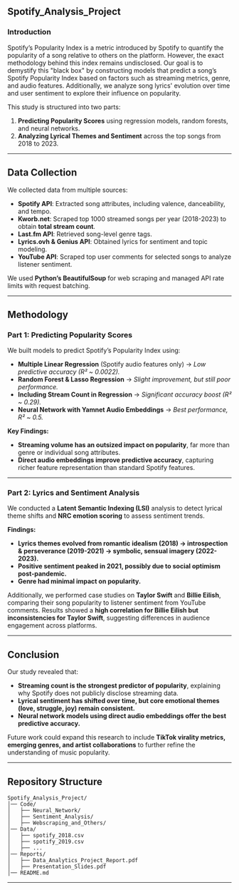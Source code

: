 ## **Spotify_Analysis_Project**

### **Introduction**
Spotify’s Popularity Index is a metric introduced by Spotify to quantify the popularity of a song relative to others on the platform. However, the exact methodology behind this index remains undisclosed. Our goal is to demystify this "black box" by constructing models that predict a song’s Spotify Popularity Index based on factors such as streaming metrics, genre, and audio features. Additionally, we analyze song lyrics' evolution over time and user sentiment to explore their influence on popularity.

This study is structured into two parts:
1. **Predicting Popularity Scores** using regression models, random forests, and neural networks.
2. **Analyzing Lyrical Themes and Sentiment** across the top songs from 2018 to 2023.

---

## **Data Collection**
We collected data from multiple sources:
- **Spotify API**: Extracted song attributes, including valence, danceability, and tempo.
- **Kworb.net**: Scraped top 1000 streamed songs per year (2018-2023) to obtain **total stream count**.
- **Last.fm API**: Retrieved song-level genre tags.
- **Lyrics.ovh & Genius API**: Obtained lyrics for sentiment and topic modeling.
- **YouTube API**: Scraped top user comments for selected songs to analyze listener sentiment.

We used **Python’s BeautifulSoup** for web scraping and managed API rate limits with request batching.

---

## **Methodology**

### **Part 1: Predicting Popularity Scores**
We built models to predict Spotify’s Popularity Index using:
- **Multiple Linear Regression** (Spotify audio features only) → *Low predictive accuracy (R² ~ 0.0022).*
- **Random Forest & Lasso Regression** → *Slight improvement, but still poor performance.*
- **Including Stream Count in Regression** → *Significant accuracy boost (R² ~ 0.29).*
- **Neural Network with Yamnet Audio Embeddings** → *Best performance, R² ~ 0.5.*

**Key Findings:**
- **Streaming volume has an outsized impact on popularity**, far more than genre or individual song attributes.
- **Direct audio embeddings improve predictive accuracy**, capturing richer feature representation than standard Spotify features.

---

### **Part 2: Lyrics and Sentiment Analysis**
We conducted a **Latent Semantic Indexing (LSI)** analysis to detect lyrical theme shifts and **NRC emotion scoring** to assess sentiment trends.

**Findings:**
- **Lyrics themes evolved from romantic idealism (2018) → introspection & perseverance (2019-2021) → symbolic, sensual imagery (2022-2023).**
- **Positive sentiment peaked in 2021, possibly due to social optimism post-pandemic.**
- **Genre had minimal impact on popularity.**

Additionally, we performed case studies on **Taylor Swift** and **Billie Eilish**, comparing their song popularity to listener sentiment from YouTube comments. Results showed a **high correlation for Billie Eilish but inconsistencies for Taylor Swift**, suggesting differences in audience engagement across platforms.

---

## **Conclusion**
Our study revealed that:
- **Streaming count is the strongest predictor of popularity**, explaining why Spotify does not publicly disclose streaming data.
- **Lyrical sentiment has shifted over time, but core emotional themes (love, struggle, joy) remain consistent.**
- **Neural network models using direct audio embeddings offer the best predictive accuracy.**

Future work could expand this research to include **TikTok virality metrics, emerging genres, and artist collaborations** to further refine the understanding of music popularity.

---

## **Repository Structure**
```
Spotify_Analysis_Project/
│── Code/
│   ├── Neural_Network/
│   ├── Sentiment_Analysis/
│   ├── Webscraping_and_Others/
│── Data/
│   ├── spotify_2018.csv
│   ├── spotify_2019.csv
│   ├── ...
│── Reports/
│   ├── Data_Analytics_Project_Report.pdf
│   ├── Presentation_Slides.pdf
│── README.md
```

---
